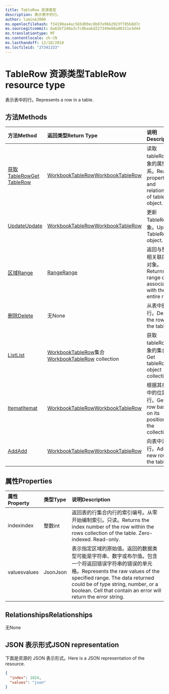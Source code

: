 ```yaml
---
title: TableRow 资源类型
description: 表示表中的行。
author: lumine2008
ms.openlocfilehash: f34190aa4ac565d09ec8b07e96b2923f785b8d7c
ms.sourcegitcommit: 6a82bf240a3cfc0baabd227349e08a08311e3d44
ms.translationtype: MT
ms.contentlocale: zh-CN
ms.lasthandoff: 12/18/2018
ms.locfileid: "27341333"
---
```

# <a name="tablerow-resource-type"></a><span data-ttu-id="785a6-103">TableRow 资源类型</span><span class="sxs-lookup"><span data-stu-id="785a6-103">TableRow resource type</span></span>

<span data-ttu-id="785a6-104">表示表中的行。</span><span class="sxs-lookup"><span data-stu-id="785a6-104">Represents a row in a table.</span></span>


## <a name="methods"></a><span data-ttu-id="785a6-105">方法</span><span class="sxs-lookup"><span data-stu-id="785a6-105">Methods</span></span>

| <span data-ttu-id="785a6-106">方法</span><span class="sxs-lookup"><span data-stu-id="785a6-106">Method</span></span>           | <span data-ttu-id="785a6-107">返回类型</span><span class="sxs-lookup"><span data-stu-id="785a6-107">Return Type</span></span>    |<span data-ttu-id="785a6-108">说明</span><span class="sxs-lookup"><span data-stu-id="785a6-108">Description</span></span>|
|:---------------|:--------|:----------|
|[<span data-ttu-id="785a6-109">获取 TableRow</span><span class="sxs-lookup"><span data-stu-id="785a6-109">Get TableRow</span></span>](../api/tablerow-get.md) | [<span data-ttu-id="785a6-110">WorkbookTableRow</span><span class="sxs-lookup"><span data-stu-id="785a6-110">WorkbookTableRow</span></span>](tablerow.md) |<span data-ttu-id="785a6-111">读取 tableRow 对象的属性和关系。</span><span class="sxs-lookup"><span data-stu-id="785a6-111">Read properties and relationships of tableRow object.</span></span>|
|[<span data-ttu-id="785a6-112">Update</span><span class="sxs-lookup"><span data-stu-id="785a6-112">Update</span></span>](../api/tablerow-update.md) | [<span data-ttu-id="785a6-113">WorkbookTableRow</span><span class="sxs-lookup"><span data-stu-id="785a6-113">WorkbookTableRow</span></span>](tablerow.md)  |<span data-ttu-id="785a6-114">更新 TableRow 对象。</span><span class="sxs-lookup"><span data-stu-id="785a6-114">Update TableRow object.</span></span> |
|[<span data-ttu-id="785a6-115">区域</span><span class="sxs-lookup"><span data-stu-id="785a6-115">Range</span></span>](../api/tablerow-range.md)|[<span data-ttu-id="785a6-116">Range</span><span class="sxs-lookup"><span data-stu-id="785a6-116">Range</span></span>](range.md)|<span data-ttu-id="785a6-117">返回与整个行相关联的范围对象。</span><span class="sxs-lookup"><span data-stu-id="785a6-117">Returns the range object associated with the entire row.</span></span>|
|[<span data-ttu-id="785a6-118">删除</span><span class="sxs-lookup"><span data-stu-id="785a6-118">Delete</span></span>](../api/tablerow-delete.md)|<span data-ttu-id="785a6-119">无</span><span class="sxs-lookup"><span data-stu-id="785a6-119">None</span></span>|<span data-ttu-id="785a6-120">从表中删除行。</span><span class="sxs-lookup"><span data-stu-id="785a6-120">Deletes the row from the table.</span></span>|
|[<span data-ttu-id="785a6-121">List</span><span class="sxs-lookup"><span data-stu-id="785a6-121">List</span></span>](../api/tablerow-list.md) | <span data-ttu-id="785a6-122">[WorkbookTableRow](tablerow.md)集合</span><span class="sxs-lookup"><span data-stu-id="785a6-122">[WorkbookTableRow](tablerow.md) collection</span></span> |<span data-ttu-id="785a6-123">获取 tableRow 对象的集合。</span><span class="sxs-lookup"><span data-stu-id="785a6-123">Get tableRow object collection.</span></span> |
|[<span data-ttu-id="785a6-124">Itemat</span><span class="sxs-lookup"><span data-stu-id="785a6-124">Itemat</span></span>](../api/tablerowcollection-itemat.md)|[<span data-ttu-id="785a6-125">WorkbookTableRow</span><span class="sxs-lookup"><span data-stu-id="785a6-125">WorkbookTableRow</span></span>](tablerow.md)|<span data-ttu-id="785a6-126">根据其在集合中的位置获取行。</span><span class="sxs-lookup"><span data-stu-id="785a6-126">Gets a row based on its position in the collection.</span></span>|
|[<span data-ttu-id="785a6-127">Add</span><span class="sxs-lookup"><span data-stu-id="785a6-127">Add</span></span>](../api/tablerowcollection-add.md)|[<span data-ttu-id="785a6-128">WorkbookTableRow</span><span class="sxs-lookup"><span data-stu-id="785a6-128">WorkbookTableRow</span></span>](tablerow.md)|<span data-ttu-id="785a6-129">向表中添加新行。</span><span class="sxs-lookup"><span data-stu-id="785a6-129">Adds a new row to the table.</span></span>|

## <a name="properties"></a><span data-ttu-id="785a6-130">属性</span><span class="sxs-lookup"><span data-stu-id="785a6-130">Properties</span></span>
| <span data-ttu-id="785a6-131">属性</span><span class="sxs-lookup"><span data-stu-id="785a6-131">Property</span></span>     | <span data-ttu-id="785a6-132">类型</span><span class="sxs-lookup"><span data-stu-id="785a6-132">Type</span></span>   |<span data-ttu-id="785a6-133">说明</span><span class="sxs-lookup"><span data-stu-id="785a6-133">Description</span></span>|
|:---------------|:--------|:----------|
|<span data-ttu-id="785a6-134">index</span><span class="sxs-lookup"><span data-stu-id="785a6-134">index</span></span>|<span data-ttu-id="785a6-135">整数</span><span class="sxs-lookup"><span data-stu-id="785a6-135">int</span></span>|<span data-ttu-id="785a6-p101">返回表的行集合内行的索引编号。从零开始编制索引。只读。</span><span class="sxs-lookup"><span data-stu-id="785a6-p101">Returns the index number of the row within the rows collection of the table. Zero-indexed. Read-only.</span></span>|
|<span data-ttu-id="785a6-139">values</span><span class="sxs-lookup"><span data-stu-id="785a6-139">values</span></span>|<span data-ttu-id="785a6-140">Json</span><span class="sxs-lookup"><span data-stu-id="785a6-140">Json</span></span>|<span data-ttu-id="785a6-p102">表示指定区域的原始值。返回的数据类型可能是字符串、数字或布尔值。包含一个将返回错误字符串的错误的单元格。</span><span class="sxs-lookup"><span data-stu-id="785a6-p102">Represents the raw values of the specified range. The data returned could be of type string, number, or a boolean. Cell that contain an error will return the error string.</span></span>|

## <a name="relationships"></a><span data-ttu-id="785a6-144">Relationships</span><span class="sxs-lookup"><span data-stu-id="785a6-144">Relationships</span></span>
<span data-ttu-id="785a6-145">无</span><span class="sxs-lookup"><span data-stu-id="785a6-145">None</span></span>


## <a name="json-representation"></a><span data-ttu-id="785a6-146">JSON 表示形式</span><span class="sxs-lookup"><span data-stu-id="785a6-146">JSON representation</span></span>

<span data-ttu-id="785a6-147">下面是资源的 JSON 表示形式。</span><span class="sxs-lookup"><span data-stu-id="785a6-147">Here is a JSON representation of the resource.</span></span>

<!--{
  "blockType": "resource",
  "optionalProperties": [],
  "baseType": "microsoft.graph.entity",
  "@odata.type": "microsoft.graph.workbookTableRow"
}-->

```json
{
  "index": 1024,
  "values": "json"
}

```

<!-- uuid: 8fcb5dbc-d5aa-4681-8e31-b001d5168d79
2015-10-25 14:57:30 UTC -->
<!-- {
  "type": "#page.annotation",
  "description": "TableRow resource",
  "keywords": "",
  "section": "documentation",
  "tocPath": ""
}-->